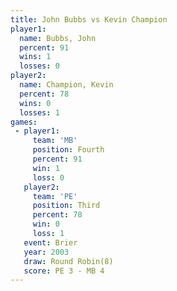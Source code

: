 ```yaml
---
title: John Bubbs vs Kevin Champion
player1:               
  name: Bubbs, John    
  percent: 91          
  wins: 1              
  losses: 0            
player2:               
  name: Champion, Kevin
  percent: 78          
  wins: 0              
  losses: 1            
games:
 - player1:          
     team: 'MB'      
     position: Fourth
     percent: 91     
     win: 1          
     loss: 0         
   player2:         
     team: 'PE'     
     position: Third
     percent: 78    
     win: 0         
     loss: 1        
   event: Brier        
   year: 2003          
   draw: Round Robin(8)
   score: PE 3 - MB 4  
---
```

